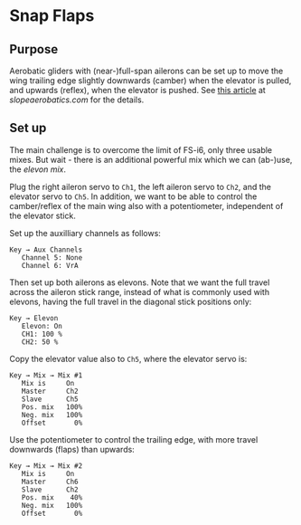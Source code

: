 # Snap Flaps

## Purpose

Aerobatic gliders with (near-)full-span ailerons can be set up to move
the wing trailing edge slightly downwards (camber) when the elevator
is pulled, and upwards (reflex), when the elevator is pushed.
See [this article](https://www.slopeaerobatics.com/articles/how-to/an-introduction-to-4-axis-slope-aerobatics/) at *slopeaerobatics.com* for
the details.

## Set up

The main challenge is to overcome the limit of FS-i6, only three usable
mixes. But wait - there is an additional powerful mix which we can (ab-)use,
the *elevon mix*.

Plug the right aileron servo to `Ch1`, the left aileron servo to `Ch2`,
and the elevator servo to `Ch5`. In addition, we want to be able to control
the camber/reflex of the main wing also with a potentiometer, independent
of the elevator stick.

Set up the auxilliary channels as follows:

```
Key → Aux Channels
   Channel 5: None
   Channel 6: VrA
```

Then set up both ailerons as elevons. Note that we want the full travel
across the aileron stick range, instead of what is commonly used with elevons,
having the full travel in the diagonal stick positions only:

```
Key → Elevon
   Elevon: On
   CH1: 100 %
   CH2: 50 %
```

Copy the elevator value also to `Ch5`, where the elevator servo is:

```
Key → Mix → Mix #1
   Mix is     On
   Master     Ch2
   Slave      Ch5
   Pos. mix   100%
   Neg. mix   100%
   Offset       0%
```

Use the potentiometer to control the trailing edge, with more travel
downwards (flaps) than upwards:

```
Key → Mix → Mix #2
   Mix is     On
   Master     Ch6
   Slave      Ch2
   Pos. mix    40%
   Neg. mix   100%
   Offset       0%
```


